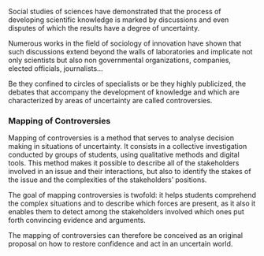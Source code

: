 Social studies of sciences have demonstrated that the process of developing scientific knowledge is marked by discussions and even disputes of which the results have a degree of uncertainty.

Numerous works in the field of sociology of innovation have shown that such discussions extend beyond the walls of laboratories and implicate not only scientists but also non governmental organizations, companies, elected officials, journalists…

Be they confined to circles of specialists or be they highly publicized, the debates that accompany the development of knowledge and which are characterized by areas of uncertainty are called controversies.

### Mapping of Controversies

Mapping of controversies is a method that serves to analyse decision making in situations of uncertainty. It consists in a collective investigation conducted by groups of students, using qualitative methods and digital tools. This method makes it possible to describe all of the stakeholders involved in an issue and their interactions, but also to identify the stakes of the issue and the complexities of the stakeholders’ positions.

The goal of mapping controversies is twofold: it helps students comprehend the complex situations and to describe which forces are present, as it also it enables them to detect among the stakeholders involved which ones put forth convincing evidence and arguments.

The mapping of controversies can therefore be conceived as an original proposal on how to restore confidence and act in an uncertain world.

